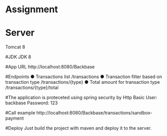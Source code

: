 # Assignment

# Server
Tomcat 8

#JDK
JDK 8

#App URL
http://localhost:8080/Backbase

#Endpoints
● Transactions list
/transactions
● Transaction filter based on transaction type
/transactions/{type}
● Total amount for transaction type
/transactions/{type}/total

#The application is proteceted using spring security by Http Basic
User: backbase
Password: 123

#Call example
http://localhost:8080/Backbase/transactions/sandbox-payment

#Deploy
Just build the project with maven and deploy it to the server.
